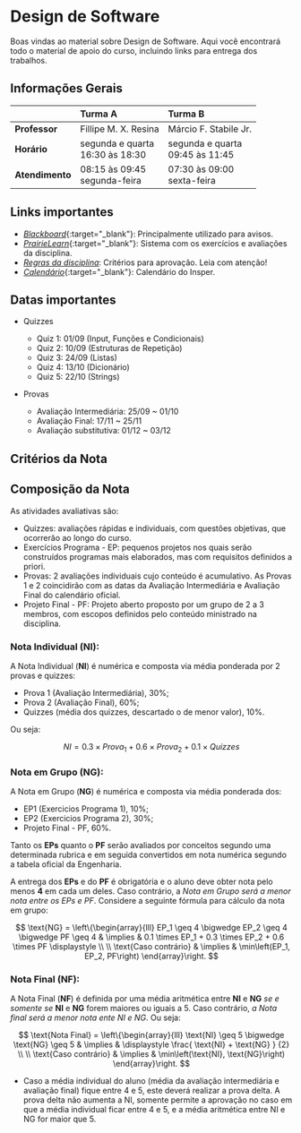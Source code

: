 # Design de Software

Boas vindas ao material sobre Design de Software. Aqui você encontrará todo o material de apoio do curso, incluindo links para entrega dos trabalhos.

## Informações Gerais

|  | Turma A | Turma B | 
|:--|:--|:--|
| **Professor** | Fillipe M. X. Resina | Márcio F. Stabile Jr. |
| **Horário** | segunda e quarta<br>16:30 às 18:30 | segunda e quarta<br>09:45 às 11:45 |
| **Atendimento** | 08:15 às 09:45<br>segunda-feira | 07:30 às 09:00<br>sexta-feira |

## Links importantes

* [*Blackboard*](https://insper.blackboard.com/){:target="_blank"}: Principalmente utilizado para avisos.
* [*PrairieLearn*]({{pl_root}}){:target="_blank"}: Sistema com os exercícios e avaliações da disciplina.
* [*Regras da disciplina*](about.md): Critérios para aprovação. Leia com atenção!
* [*Calendário*](https://portaldoprofessor.insper.edu.br/wp-content/uploads/2024/12/CALENDARIO-GRADUACAO-2025_ENG-E-CIECOMP-567-E-8_PROFESSOR-1.pdf){:target="_blank"}: Calendário do Insper.

## Datas importantes

* Quizzes
    * <span class='quiz'>Quiz 1</span>: 01/09 (Input, Funções e Condicionais)
    * <span class='quiz'>Quiz 2</span>: 10/09 (Estruturas de Repetição)
    * <span class='quiz'>Quiz 3</span>: 24/09 (Listas)
    * <span class='quiz'>Quiz 4</span>: 13/10 (Dicionário)
    * <span class='quiz'>Quiz 5</span>: 22/10 (Strings)

* Provas
    * <span class='p1'>Avaliação Intermediária</span>: 25/09 ~ 01/10
    * <span class='p2'>Avaliação Final</span>: 17/11 ~ 25/11
    * <span class='ps'>Avaliação substitutiva</span>: 01/12 ~ 03/12

<!-- * Projetos
    * <span class='ep1'>EP1</span>: 08/07 23h59
    * <span class='ep2'>EP2</span>: 15/07 23h59
    * <span class='epf'>Final</span>: 23/07 12h00 -->

## Critérios da Nota

## Composição da Nota

As atividades avaliativas são:

- <span class='quiz'>Quizzes</span>: avaliações rápidas e individuais, com questões objetivas, que ocorrerão ao longo do curso.
- <span class='ep1'>Exercícios Programa - EP</span>: pequenos projetos nos quais serão construídos programas mais elaborados, mas com requisitos
definidos a priori.
- <span class='p1'>Provas</span>: 2 avaliações individuais cujo conteúdo é acumulativo. As Provas 1 e 2 coincidirão com as datas da Avaliação Intermediária
e Avaliação Final do calendário oficial.
- <span class='epf'>Projeto Final - PF</span>: Projeto aberto proposto por um grupo de 2 a 3 membros, com escopos definidos pelo conteúdo ministrado na
disciplina.

### Nota Individual (NI):

A Nota Individual (**NI**) é numérica e composta via média ponderada por 2 provas e quizzes:

- <span class='p1'>Prova 1</span> (Avaliação Intermediária), $30\%$;
- <span class='p2'>Prova 2</span> (Avaliação Final), $60\%$;
- <span class='quiz'>Quizzes</span> (média dos quizzes, descartado o de menor valor), $10\%$.

Ou seja:

$$
NI = 0.3 \times Prova_{1} + 0.6 \times Prova_{2} + 0.1 \times Quizzes
$$

### Nota em Grupo (NG):

A Nota em Grupo (**NG**) é numérica e composta via média ponderada dos:

- <span class='ep1'>EP1</span> (Exercicios Programa 1), $10\%$;
- <span class='ep2'>EP2</span> (Exercicios Programa 2), $30\%$;
- <span class='epf'>Projeto Final - PF</span>, $60\%$.

Tanto os **EPs** quanto o **PF** serão avaliados por conceitos segundo uma determinada rubrica e em seguida convertidos em
nota numérica segundo a tabela oficial da Engenharia.

A entrega dos **EPs** e do **PF** é obrigatória e o aluno deve obter nota pelo menos **4** em cada um deles. Caso contrário, a *Nota em Grupo será a menor nota entre os EPs e PF*. Considere a seguinte fórmula para cálculo da nota em grupo:

$$
\text{NG} = \left\{\begin{array}{lll}
    EP_1 \geq 4 \bigwedge EP_2 \geq 4 \bigwedge PF \geq 4 &
    \implies & 0.1 \times EP_1 + 0.3 \times EP_2 + 0.6 \times PF
    \displaystyle 
    \\
    \\
    \text{Caso contrário} &
    \implies &
    \min\left(EP_1, EP_2, PF\right)
    \end{array}\right.
$$

### Nota Final (NF):

A Nota Final (**NF**) é definida por uma média aritmética entre **NI** e **NG** *se e somente se* **NI** e **NG** forem maiores ou iguais a $5$. Caso
contrário, *a Nota final será a menor nota ente NI e NG*. Ou seja:

$$
\text{Nota Final} = \left\{\begin{array}{lll}
    \text{NI} \geq 5 \bigwedge \text{NG} \geq 5 &
    \implies &
    \displaystyle \frac{ \text{NI} + \text{NG} } {2}
    \\
    \\
    \text{Caso contrário} &
    \implies &
    \min\left(\text{NI}, \text{NG}\right)
    \end{array}\right.
$$

- Caso a média individual do aluno (média da avaliação intermediária e avaliação final) fique entre 4 e 5, este deverá realizar a
prova delta. A prova delta não aumenta a NI, somente permite a aprovação no caso em que a média individual ficar entre 4 e 5,
e a média aritmética entre NI e NG for maior que 5.
